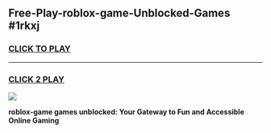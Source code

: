 
## Free-Play-roblox-game-Unblocked-Games #1rkxj
<h3>
<a href="https://news.freeplayer.one?title=roblox-game&ref=8M">CLICK TO PLAY</a></h3>
<hr>

<h3>
<a href="https://news.freeplayer.one?title=roblox-game&ref=8M">CLICK 2 PLAY</a>
  
</h3>

<a href="https://news.freeplayer.one?title=roblox-game&ref=8M"><img src="https://clearcache.store/games.png"></a>


**roblox-game games unblocked: Your Gateway to Fun and Accessible Online Gaming**
